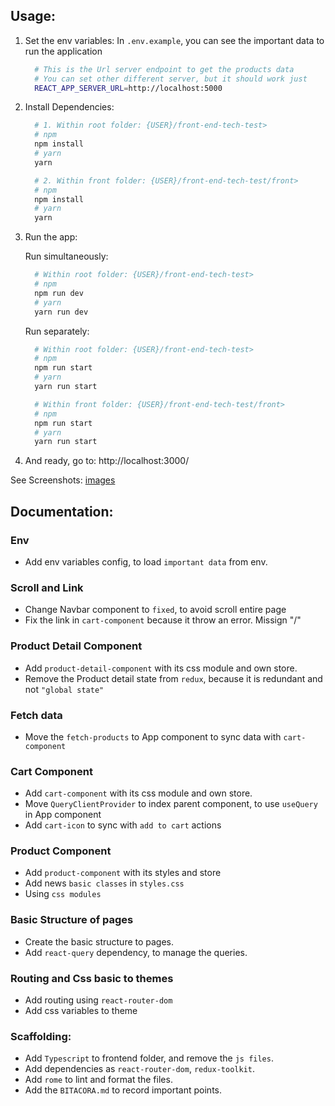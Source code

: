 ## Usage:
1. Set the env variables:
    In `.env.example`, you can see the important data to run the application
    ```sh
      # This is the Url server endpoint to get the products data
      # You can set other different server, but it should work just
      REACT_APP_SERVER_URL=http://localhost:5000
    ```
2. Install Dependencies:
    ```sh
      # 1. Within root folder: {USER}/front-end-tech-test>
      # npm
      npm install
      # yarn 
      yarn

      # 2. Within front folder: {USER}/front-end-tech-test/front>
      # npm
      npm install
      # yarn 
      yarn
    ```

3. Run the app:

    Run simultaneously:
    ```sh
      # Within root folder: {USER}/front-end-tech-test>
      # npm
      npm run dev
      # yarn 
      yarn run dev
    ```

    Run separately:
    ```sh
      # Within root folder: {USER}/front-end-tech-test>
      # npm
      npm run start
      # yarn 
      yarn run start

      # Within front folder: {USER}/front-end-tech-test/front>
      # npm
      npm run start
      # yarn 
      yarn run start
    ```

4. And ready, go to: http://localhost:3000/

See Screenshots: [images](/IMAGES.md)

## Documentation:

### Env
- Add env variables config, to load `important data` from env.


### Scroll and Link
- Change Navbar component to `fixed`, to avoid scroll entire page
- Fix the link in `cart-component` because it throw an error. Missign "/"


### Product Detail Component
- Add `product-detail-component` with its css module and own store.
- Remove the Product detail state from `redux`, because it is redundant and not `"global state"`

### Fetch data
- Move the `fetch-products` to App component to sync data with `cart-component`

### Cart Component
- Add `cart-component` with its css module and own store.
- Move `QueryClientProvider` to index parent component, to use `useQuery` in App component
- Add `cart-icon` to sync with `add to cart` actions

### Product Component
- Add `product-component` with its styles and store
- Add news `basic classes` in `styles.css`
- Using `css modules`


### Basic Structure of pages
- Create the basic structure to pages.
- Add `react-query` dependency, to manage the queries.

### Routing and Css basic to themes
- Add routing using `react-router-dom`
- Add css variables to theme

### Scaffolding:

- Add `Typescript` to frontend folder, and remove the `js files`.
- Add dependencies as `react-router-dom`, `redux-toolkit`.
- Add `rome` to lint and format the files.
- Add the `BITACORA.md` to record important points.
